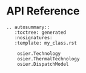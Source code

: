 # API Reference

```{eval-rst}
.. autosummary::
   :toctree: generated
   :nosignatures:
   :template: my_class.rst

    osier.Technology
    osier.ThermalTechnology
    osier.DispatchModel
```